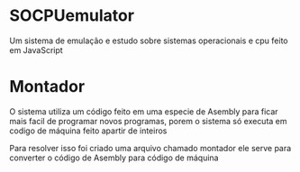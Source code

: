 # SOCPUemulator

Um sistema de emulação e estudo sobre sistemas operacionais e cpu feito em JavaScript

# Montador

O sistema utiliza um código feito em uma especie de Asembly
para ficar mais facil de programar novos programas, porem o sistema
só executa em codigo de máquina feito apartir de inteiros

Para resolver isso foi criado uma arquivo chamado montador ele serve para
converter o código de Asembly para código de máquina
